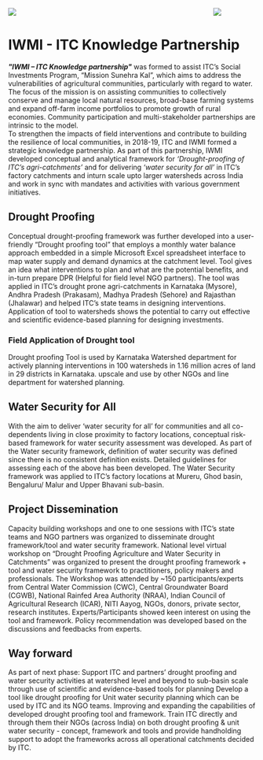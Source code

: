 ![](https://i.imgur.com/WiYqppl.png)&nbsp; &nbsp;&nbsp;&nbsp;&nbsp;&nbsp;&nbsp;&nbsp;&nbsp;&nbsp;&nbsp;&nbsp;&nbsp;&nbsp;&nbsp;&nbsp;&nbsp;&nbsp;&nbsp;&nbsp;&nbsp;&nbsp;&nbsp;&nbsp;&nbsp;&nbsp;&nbsp;&nbsp;&nbsp;&nbsp;&nbsp;&nbsp;&nbsp;&nbsp; &nbsp;&nbsp;&nbsp;&nbsp;&nbsp;&nbsp;&nbsp;&nbsp;&nbsp;&nbsp;&nbsp;&nbsp;&nbsp;&nbsp;&nbsp;&nbsp;&nbsp;&nbsp;&nbsp;&nbsp;&nbsp;&nbsp;&nbsp;&nbsp;&nbsp;&nbsp;&nbsp;&nbsp;&nbsp;&nbsp;&nbsp;&nbsp;&nbsp; &nbsp;&nbsp;&nbsp;&nbsp;&nbsp;&nbsp;&nbsp;&nbsp;&nbsp;&nbsp;&nbsp;&nbsp;&nbsp;&nbsp;&nbsp;&nbsp;&nbsp;&nbsp;&nbsp;&nbsp;&nbsp;&nbsp;&nbsp;&nbsp;&nbsp;&nbsp;&nbsp;&nbsp;&nbsp;&nbsp;&nbsp;&nbsp;![](https://i.imgur.com/p34XGdO.png)





 

# IWMI - ITC Knowledge Partnership

***"IWMI – ITC Knowledge partnership"*** was formed to assist ITC’s Social Investments Program, “Mission Sunehra Kal”, which aims to address the vulnerabilities of agricultural communities, particularly with regard to water. The focus of the mission is on assisting communities to collectively conserve and manage local natural resources, broad-base farming systems and expand off-farm income portfolios to promote growth of rural economies. Community participation and multi-stakeholder partnerships are intrinsic to the model.  
To strengthen the impacts of field interventions and contribute to building the resilience of local communities, in 2018-19, ITC and IWMI formed a strategic knowledge partnership. As part of this partnership, IWMI developed conceptual and analytical framework for *‘Drought-proofing of ITC’s agri-catchments’* and for delivering *‘water security for all’* in ITC’s factory catchments and inturn scale upto larger watersheds across India and work in sync with mandates and activities with various government initiatives.

## Drought Proofing
Conceptual drought-proofing framework was further developed into a user-friendly “Drought proofing tool” that employs a monthly water balance approach embedded in a simple Microsoft Excel spreadsheet interface to map water supply and demand dynamics at the catchment level. Tool gives an idea what interventions to plan and what are the potential benefits, and in-turn prepare DPR (Helpful for field level NGO partners). 
The tool was applied in ITC’s drought prone agri-catchments in Karnataka (Mysore), Andhra Pradesh (Prakasam), Madhya Pradesh (Sehore) and Rajasthan (Jhalawar) and helped ITC’s state teams in designing interventions. Application of tool to watersheds shows the potential to carry out effective and scientific evidence-based planning for designing investments.

### Field Application of Drought tool
Drought proofing Tool is used by Karnataka Watershed department for actively planning interventions in 100 watersheds in 1.16 million acres of land in 29 districts in Karnataka. upscale and use by other NGOs and line department for watershed planning.

## Water Security for All
With the aim to deliver ‘water security for all’ for communities and all co-dependents living in close proximity to factory locations, conceptual risk-based framework for water security assessment was developed. As part of the Water security framework, definition of water security was defined since there is no consistent definition exists. Detailed guidelines for assessing each of the above has been developed. The Water Security framework was applied to ITC’s factory locations at Mureru, Ghod basin, Bengaluru/ Malur and Upper Bhavani sub-basin.

## Project Dissemination
Capacity building workshops and one to one sessions with ITC’s state teams and NGO partners was organized to disseminate drought framework/tool and water security framework. 
National level virtual workshop on “Drought Proofing Agriculture and Water Security in Catchments” was organized to present the drought proofing framework + tool and water security framework to practitioners, policy makers and professionals. The Workshop was attended by ~150 participants/experts from Central Water Commission (CWC), Central Groundwater Board (CGWB), National Rainfed Area Authority (NRAA), Indian Council of Agricultural Research (ICAR), NITI Aayog, NGOs, donors, private sector, research institutes. 
Experts/Participants showed keen interest on using the tool and framework. Policy recommendation was developed based on the discussions and feedbacks from experts.



## Way forward
As part of next phase: Support ITC and partners’ drought proofing and water security activities at watershed level and beyond to sub-basin scale through use of scientific and evidence-based tools for planning Develop a tool like drought proofing for Unit water security planning which can be used by ITC and its NGO teams. Improving and expanding the capabilities of developed drought proofing tool and framework. Train ITC directly and through them their NGOs (across India) on both drought proofing & unit water security - concept, framework and tools and provide handholding support to adopt the frameworks across all operational catchments decided by ITC.

